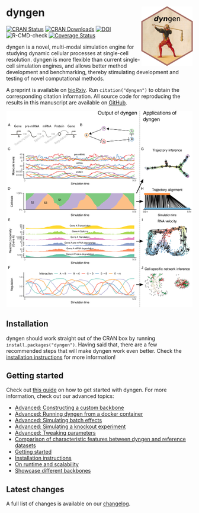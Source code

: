 
# dyngen <img src="man/figures/logo.png" align="right" />

[![CRAN
Status](https://www.r-pkg.org/badges/version/dyngen)](https://cran.r-project.org/package=dyngen)
[![CRAN
Downloads](https://cranlogs.r-pkg.org/badges/dyngen)](https://cran.r-project.org/package=dyngen)
[![DOI](https://img.shields.io/badge/doi-10.1101/2020.02.06.936971-green)](https://doi.org/10.1101/2020.02.06.936971)
![R-CMD-check](https://github.com/dynverse/dyngen/workflows/R-CMD-check/badge.svg)
[![Coverage
Status](https://codecov.io/gh/dynverse/dyngen/branch/master/graph/badge.svg)](https://codecov.io/gh/dynverse/dyngen?branch=master)

dyngen is a novel, multi-modal simulation engine for studying dynamic
cellular processes at single-cell resolution. dyngen is more flexible
than current single-cell simulation engines, and allows better method
development and benchmarking, thereby stimulating development and
testing of novel computational methods.

A preprint is available on
[bioRxiv](https://doi.org/10.1101/2020.02.06.936971). Run
`citation("dyngen")` to obtain the corresponding citation information.
All source code for reproducing the results in this manuscript are
available on [GitHub](https://github.com/dynverse/dyngen_manuscript).

![](man/figures/overview.png)

## Installation

dyngen should work straight out of the CRAN box by running
`install.packages("dyngen")`. Having said that, there are a few
recommended steps that will make dyngen work even better. Check the
[installation
instructions](https://dynverse.org/dyngen/articles/installation.html)
for more information!

## Getting started

Check out [this
guide](https://dynverse.org/dyngen/articles/getting_started.html) on how
to get started with dyngen. For more information, check out our advanced
topics:

-   [Advanced: Constructing a custom
    backbone](https://dynverse.org/dyngen/articles/advanced_constructing_backbone.html)
-   [Advanced: Running dyngen from a docker
    container](https://dynverse.org/dyngen/articles/advanced_run_dyngen_from_docker.html)
-   [Advanced: Simulating batch
    effects](https://dynverse.org/dyngen/articles/advanced_simulating_batch_effects.html)
-   [Advanced: Simulating a knockout
    experiment](https://dynverse.org/dyngen/articles/advanced_simulating_knockouts.html)
-   [Advanced: Tweaking
    parameters](https://dynverse.org/dyngen/articles/advanced_tweaking_parameters.html)
-   [Comparison of characteristic features between dyngen and reference
    datasets](https://dynverse.org/dyngen/articles/comparison_characteristics_reference.html)
-   [Getting
    started](https://dynverse.org/dyngen/articles/getting_started.html)
-   [Installation
    instructions](https://dynverse.org/dyngen/articles/installation.html)
-   [On runtime and
    scalability](https://dynverse.org/dyngen/articles/scalability_and_runtime.html)
-   [Showcase different
    backbones](https://dynverse.org/dyngen/articles/showcase_backbones.html)

## Latest changes

A full list of changes is available on our
[changelog](https://dynverse.org/dyngen/news/index.html).
